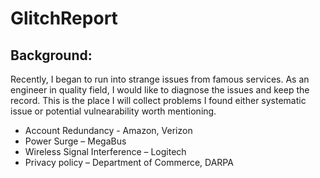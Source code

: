 # GlitchReport
## Background:
Recently, I began to run into strange issues from famous services.
As an engineer in quality field, I would like to diagnose the issues and keep the record.
This is the place I will collect problems I found either systematic issue or potential vulnearability worth mentioning.

* Account Redundancy - Amazon, Verizon
* Power Surge – MegaBus
* Wireless Signal Interference – Logitech
* Privacy policy – Department of Commerce, DARPA
